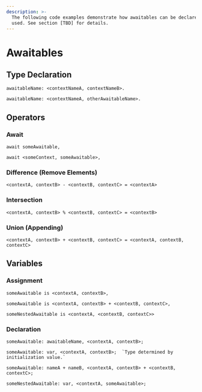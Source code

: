 ```yaml
---
description: >-
  The following code examples demonstrate how awaitables can be declared and
  used. See section [TBD] for details.
---
```


# Awaitables

## Type Declaration

```
awaitableName: <contextNameA, contextNameB>.
```

```
awaitableName: <contextNameA, otherAwaitableName>.
```

## Operators

### Await

```
await someAwaitable,
```

```
await <someContext, someAwaitable>,
```

### Difference (Remove Elements)

```
<contextA, contextB> - <contextB, contextC> = <contextA>
```

### Intersection

```
<contextA, contextB> % <contextB, contextC> = <contextB>
```

### Union (Appending)

```
<contextA, contextB> + <contextB, contextC> = <contextA, contextB, contextC>
```

## Variables

### Assignment

```
someAwaitable is <contextA, contextB>,
```

```
someAwaitable is <contextA, contextB> + <contextB, contextC>,
```

```
someNestedAwaitable is <contextA, <contextB, contextC>>
```

### Declaration

```
someAwaitable: awaitableName, <contextA, contextB>;
```

```
someAwaitable: var, <contextA, contextB>;  `Type determined by initialization value.`
```

```
someAwaitable: nameA + nameB, <contextA, contextB> + <contextB, contextC>;
```

```
someNestedAwaitable: var, <contextA, someAwaitable>;
```
